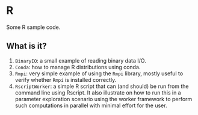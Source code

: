 # R
Some R sample code.

## What is it?
1. `BinaryIO`: a small example of reading binary data I/O.
1. `Conda`: how to manage R distributions using conda.
1. `Rmpi`: very simple example of using the `Rmpi` library, mostly useful
    to verify whether `Rmpi` is installed correctly.
1. `RscriptWorker`: a simple R script that can (and should) be run from
    the command line using Rscript.  It also illustrate on how to run
    this in a parameter exploration scenario using the worker framework
    to perform such computations in parallel with minimal effort for
    the user.
